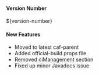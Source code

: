 #### Version Number
${version-number}

#### New Features

* Moved to latest caf-parent
* Added official-build.props file
* Removed ciManagement section
* Fixed up minor Javadocs issue